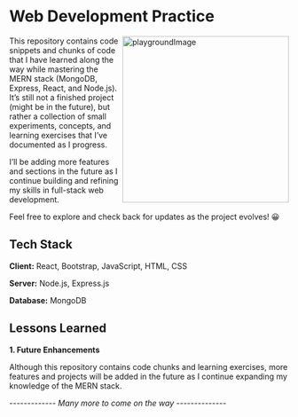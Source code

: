 
# Web Development Practice


<img align="right" alt="playgroundImage" src="https://i.pinimg.com/originals/39/e8/8b/39e88bfd10e4a9b19bd90b7bf0c0aa88.gif" width="300"></img>

<p align="left">This repository contains code snippets and chunks of code that I have learned along the way while mastering the MERN stack (MongoDB, Express, React, and Node.js). It’s still not a finished project (might be in the future), but rather a collection of small experiments, concepts, and learning exercises that I’ve documented as I progress.

I’ll be adding more features and sections in the future as I continue building and refining my skills in full-stack web development.

Feel free to explore and check back for updates as the project evolves! 😀
</p>



## Tech Stack

**Client:** React, Bootstrap, JavaScript, HTML, CSS

**Server:** Node.js, Express.js

**Database:** MongoDB


## Lessons Learned

**1. Future Enhancements**

Although this repository contains code chunks and learning exercises, more features and projects will be added in the future as I continue expanding my knowledge of the MERN stack.

*------------- Many more to come on the way --------------*


